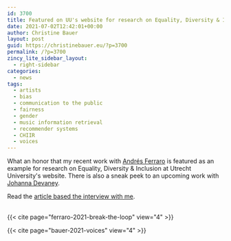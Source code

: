 ```yaml
---
id: 3700
title: Featured on UU's website for research on Equality, Diversity & Inclusion
date: 2021-07-02T12:42:01+00:00
author: Christine Bauer
layout: post
guid: https://christinebauer.eu/?p=3700
permalink: /?p=3700
zincy_lite_sidebar_layout:
  - right-sidebar
categories:
  - news
tags:
  - artists
  - bias
  - communication to the public
  - fairness
  - gender
  - music information retrieval
  - recommender systems
  - CHIIR
  - voices
---
```

What an honor that my recent work with <a href="https://andrebola.github.io" rel="noopener" target="_blank">Andrés Ferraro</a> is featured as an example for research on Equality, Diversity & Inclusion at Utrecht University's website. There is also a sneak peek to an upcoming work with <a href="https://jcdevaney.tumblr.com" rel="noopener" target="_blank">Johanna Devaney</a>.

Read the <a href="https://www.uu.nl/en/organisation/equality-diversity-inclusion/music-recommenders-show-a-strong-gender-bias" rel="noopener" target="_blank">article based the interview with me</a>.
<br>
<br>

{{< cite page="ferraro-2021-break-the-loop" view="4" >}}

{{< cite page="bauer-2021-voices" view="4" >}}
